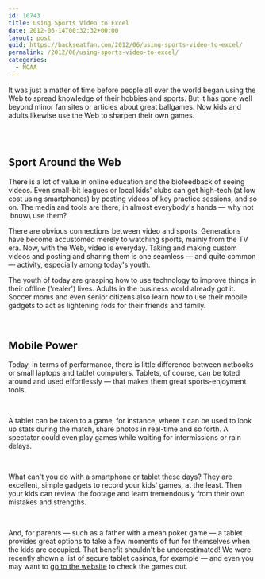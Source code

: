 ```yaml
---
id: 10743
title: Using Sports Video to Excel
date: 2012-06-14T00:32:32+00:00
layout: post
guid: https://backseatfan.com/2012/06/using-sports-video-to-excel/
permalink: /2012/06/using-sports-video-to-excel/
categories:
  - NCAA
---
```


<div class="entry">
  <p>
    It was just a matter of time before people all over the world began using the Web to spread knowledge of their hobbies and sports. But it has gone well beyond minor fan sites or articles about great ballgames. Now kids and adults likewise use the Web to sharpen their own games.
  </p>

  <p>
    <img alt="" src="http://content.adzz.comhttps://c2.staticflickr.com/6/5040/5877883915_9691046b72_b.jpg" />
  </p>

  <p>
    &nbsp;
  </p>

  <h2>
    Sport Around the Web
  </h2>

  <p>
    There is a lot of value in online education and the biofeedback of seeing videos. Even small-bit leagues or local kids' clubs can get high-tech (at low cost using smartphones) by posting videos of key practice sessions, and so on. The media and tools are there, in almost everybody's hands &#8212; why not &nbsp;bnuw\ use them?
  </p>

  <p>
    There are obvious connections between video and sports. Generations have become accustomed merely to watching sports, mainly from the TV era. Now, with the Web, video is everyday. Taking and making custom videos and posting and sharing them is one seamless &#8212; and quite common &#8212; activity, especially among today's youth.
  </p>

  <p>
    The youth of today are grasping how to use technology to improve things in their offline ('realer') lives. Adults in the business world already got it. Soccer moms and even senior citizens also learn how to use their mobile gadgets to act as lightening rods for their friends and family.
  </p>

  <p>
    &nbsp;
  </p>

  <h2>
    Mobile Power
  </h2>

  <p>
    Today, in terms of performance, there is little difference between netbooks or small laptops and tablet computers. Tablets, of course, can be toted around and used effortlessly &#8212; that makes them great sports-enjoyment tools.
  </p>

  <p>
    &nbsp;
  </p>

  <p>
    A tablet can be taken to a game, for instance, where it can be used to look up stats during the match, share photos in real-time and so forth. A spectator could even play games while waiting for intermissions or rain delays.
  </p>

  <p>
    &nbsp;
  </p>

  <p>
    What can't you do with a smartphone or tablet these days? They are excellent, simple gadgets to record your kids' games, at the least. Then your kids can review the footage and learn tremendously from their own mistakes and strengths.
  </p>

  <p>
    &nbsp;
  </p>

  <p>
    And, for parents &#8212; such as a father with a mean poker game &#8212; a tablet provides great options to take a few moments of fun for themselves when the kids are occupied. That benefit shouldn't be underestimated! We were recently shown a list of secure tablet casinos, for example &#8212; and even you may want to <a href="http://www.classycasinos.co.uk/tablet-casinos/">go to the website</a> to check the games out.
  </p>

  <p>
    &nbsp;
  </p>
</div>
